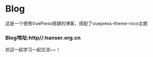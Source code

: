 # Blog

  这是一个使用VuePress搭建的博客，搭配了vuepress-theme-roco主题
  
### Blog地址:http//:hanser.org.cn

欢迎一起学习一起交流~~！
